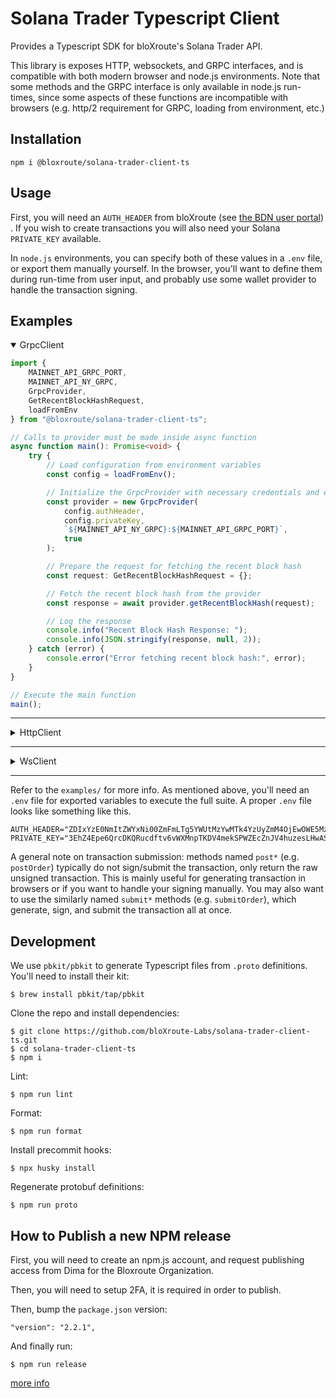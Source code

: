 # Solana Trader Typescript Client

Provides a Typescript SDK for bloXroute's Solana Trader API.

This library is exposes HTTP, websockets, and GRPC interfaces, and is compatible with both modern browser and node.js
environments. Note that some methods and the GRPC interface is only available in node.js run-times, since some aspects
of these functions are incompatible with browsers (e.g. http/2 requirement for GRPC, loading from environment, etc.)

## Installation

```
npm i @bloxroute/solana-trader-client-ts
```

## Usage

First, you will need an `AUTH_HEADER` from bloXroute (see [the BDN user portal][1]) . If you wish to create transactions
you will also need your Solana `PRIVATE_KEY` available.

In `node.js` environments, you can specify both of these values in a `.env` file, or export them manually yourself. In
the browser, you'll want to define them during run-time from user input, and probably use some wallet provider to handle
the transaction signing.

## Examples

<!-- GrpcClient Example -->
<details open>
<summary>GrpcClient</summary>

```typescript
import {
    MAINNET_API_GRPC_PORT,
    MAINNET_API_NY_GRPC,
    GrpcProvider,
    GetRecentBlockHashRequest,
    loadFromEnv
} from "@bloxroute/solana-trader-client-ts";

// Calls to provider must be made inside async function
async function main(): Promise<void> {
    try {
        // Load configuration from environment variables
        const config = loadFromEnv();

        // Initialize the GrpcProvider with necessary credentials and endpoint
        const provider = new GrpcProvider(
            config.authHeader,
            config.privateKey,
            `${MAINNET_API_NY_GRPC}:${MAINNET_API_GRPC_PORT}`,
            true
        );

        // Prepare the request for fetching the recent block hash
        const request: GetRecentBlockHashRequest = {};

        // Fetch the recent block hash from the provider
        const response = await provider.getRecentBlockHash(request);

        // Log the response
        console.info("Recent Block Hash Response: ");
        console.info(JSON.stringify(response, null, 2));
    } catch (error) {
        console.error("Error fetching recent block hash:", error);
    }
}

// Execute the main function
main();
```
</details>

---

<!-- HttpClient Example -->
<details>
<summary>HttpClient</summary>

```typescript
import {
  MAINNET_API_NY_HTTP,
  HttpProvider,
  GetRecentBlockHashRequest,
  loadFromEnv
} from "@bloxroute/solana-trader-client-ts";
import { AxiosRequestConfig } from "axios"

// Calls to provider must be made inside async function
async function main(): Promise<void> {
  try {
    // Load configuration from environment variables
    const config = loadFromEnv();
    
    const requestConfig: AxiosRequestConfig = {
      timeout: 30_000,
    }
    
    // Initialize the HttpProvider with necessary credentials and endpoint
    let provider = new HttpProvider(
      config.authHeader,
      config.privateKey,
      MAINNET_API_NY_HTTP,
      requestConfig
    )
    
    // Prepare the request for fetching the recent block hash
    const request: GetRecentBlockHashRequest = {};
    
    // Fetch the recent block hash from the provider
    const response = await provider.getRecentBlockHash(request);
    
    // Log the response
    console.info("Recent Block Hash Response: ");
    console.info(JSON.stringify(response, null, 2));
  } catch (error) {
    console.error("Error fetching recent block hash:", error);
  }
}

// Execute the main function
main();
```

</details>

---

<!-- WsClient Example Example -->
<details>
<summary>WsClient</summary>

```typescript
import {
  MAINNET_API_NY_WS,
  WsProvider,
  GetRecentBlockHashRequest,
  loadFromEnv
} from "@bloxroute/solana-trader-client-ts";

// Calls to provider must be made inside async function
async function main(): Promise<void> {
  try {
    // Load configuration from environment variables
    const config = loadFromEnv();
    
    // Initialize the WsProvider with necessary credentials and endpoint
    const provider = new WsProvider(
      config.authHeader,
      config.privateKey,
      MAINNET_API_NY_WS
    )
    
    // Prepare the request for fetching the recent block hash
    const request: GetRecentBlockHashRequest = {};
    
    // Connect to the WebSocket server
    await provider.connect()
    
    // Fetch the recent block hash from the provider
    const response = await provider.getRecentBlockHash(request);
    
    // Close the connection
    provider.close()
    
    // Log the response
    console.info("Recent Block Hash Response: ");
    console.info(JSON.stringify(response, null, 2));
  } catch (error) {
    console.error("Error fetching recent block hash:", error);
  }
}

// Execute the main function
main();
```

</details>

---

Refer to the `examples/` for more info. As mentioned above, you'll need an `.env` file for exported variables to execute
the full suite. A proper `.env` file looks like something like this.

```
AUTH_HEADER="ZDIxYzE0NmItZWYxNi00ZmFmLTg5YWUtMzYwMTk4YzUyZmM4OjEwOWE5MzEzZDc2Yjg3M......................"
PRIVATE_KEY="3EhZ4Epe6QrcDKQRucdftv6vWXMnpTKDV4mekSPWZEcZnJV4huzesLHwASdVUzo......................"
```

A general note on transaction submission: methods named `post*` (e.g. `postOrder`) typically do not sign/submit the
transaction, only return the raw unsigned transaction. This is mainly useful for generating transaction in browsers
or if you want to handle your signing manually. You may also want to use the similarly named `submit*` methods
(e.g. `submitOrder`), which generate, sign, and submit the transaction all at once.

## Development

We use `pbkit/pbkit` to generate Typescript files from `.proto` definitions. You'll need to install their kit:

```
$ brew install pbkit/tap/pbkit
```

Clone the repo and install dependencies:

```
$ git clone https://github.com/bloXroute-Labs/solana-trader-client-ts.git
$ cd solana-trader-client-ts
$ npm i
```

Lint:

```
$ npm run lint
```

Format:

```
$ npm run format
```

Install precommit hooks:

```
$ npx husky install
```

Regenerate protobuf definitions:

```
$ npm run proto
```

## How to Publish a new NPM release

First, you will need to create an npm.js account, and request publishing access from Dima for the Bloxroute Organization.

Then, you will need to setup 2FA, it is required in order to publish.

Then, bump the `package.json` version:

```
"version": "2.2.1",
```

And finally run:

```
$ npm run release
```

[more info](https://bloxroute.atlassian.net/wiki/spaces/TRAD/pages/562200577/solana-trader-client-ts)

[1]: https://portal.bloxroute.com/
